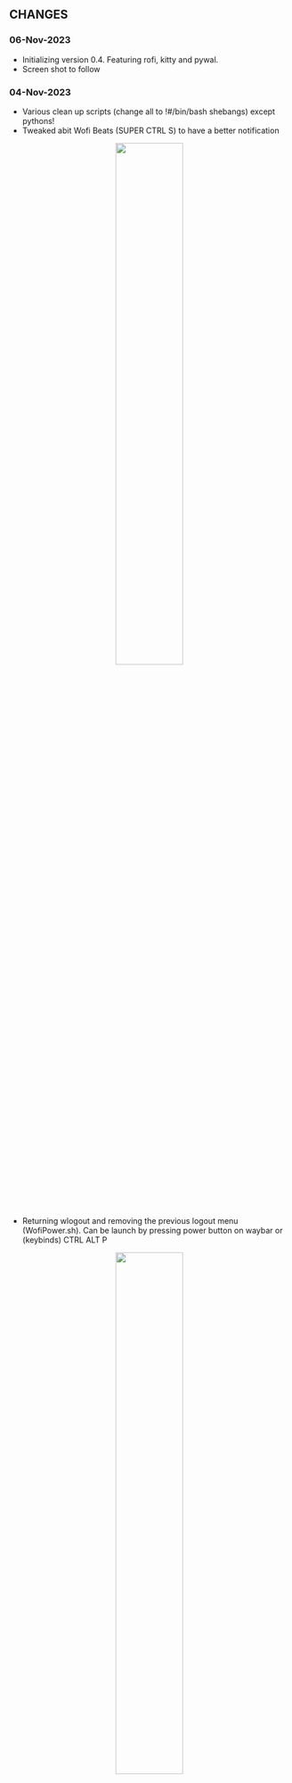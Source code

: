 ## CHANGES

### 06-Nov-2023
- Initializing version 0.4. Featuring rofi, kitty and pywal. 
- Screen shot to follow

### 04-Nov-2023
- Various clean up scripts (change all to !#/bin/bash shebangs) except pythons!
- Tweaked abit Wofi Beats (SUPER CTRL S) to have a better notification
<p align="center">
    <img align="center" width="49%" src="https://raw.githubusercontent.com/JaKooLit/screenshots/main/Changelogs-Screenshots/04-11-2023-WofiBeats.png" /> 

- Returning wlogout and removing the previous logout menu (WofiPower.sh). Can be launch by pressing power button on waybar or (keybinds) CTRL ALT P
<p align="center">
    <img align="center" width="49%" src="https://raw.githubusercontent.com/JaKooLit/screenshots/main/Changelogs-Screenshots/04-11-2023-wlogout.png" />
    

### 28-Oct-2023
- Various fixes / cleanup on waybar and modules
- added simple layout 2 (can be summoned with SUPER ALT W)
<p align="center">
    <img align="center" width="49%" src="https://raw.githubusercontent.com/JaKooLit/screenshots/main/Changelogs-Screenshots/28-10-23-Simple2Layout.png" /> 


### 26-Oct-2023
- Automatic nvidia gpu detection and setting WLR_NO_CURSORS of ENVariables.conf automatically

### 24-Oct-2023
- fix lots of waybar stylings
- introducing waybar separators (only in default)
<p align="center">
    <img align="center" width="49%" src="https://raw.githubusercontent.com/JaKooLit/screenshots/main/Changelogs-Screenshots/24-10-2-23-waybar-separator.png" /> 

#### 22 Oct 2023
- initial commit
- adding some waybar layouts (Super Alt W). YOu can also choose colors of your waybar panels (Super Shift W)
### 📷 Screenshots of changes. Click to magnify

<p align="center">
    <img align="center" width="49%" src="https://raw.githubusercontent.com/JaKooLit/screenshots/main/Changelogs-Screenshots/Waybar-Layout-Menu.png" /> <img align="center" width="49%" src="https://raw.githubusercontent.com/JaKooLit/screenshots/main/Changelogs-Screenshots/waybar-all%20sides.png" />   
    <img align="center" width="49%" src="https://raw.githubusercontent.com/JaKooLit/screenshots/main/Changelogs-Screenshots/waybar-left-panel.png" /> 

